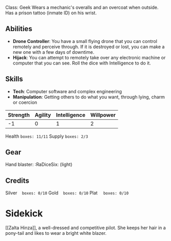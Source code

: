Class: Geek
Wears a mechanic's overalls and an overcoat when outside. Has a prison tattoo (inmate ID) on his wrist.

## Abilities
- **Drone Controller**: You have a small flying drone that you can control remotely and perceive through. If it is destroyed or lost, you can make a new one with a few days of downtime.
- **Hijack**: You can attempt to remotely take over any electronic machine or computer that you can see. Roll the dice with Intelligence to do it.

## Skills
- **Tech**: Computer software and complex engineering
- **Manipulation**: Getting others to do what you want, through lying, charm or coercion

| Strength | Agility | Intelligence | Willpower |
| -------- | ------- | ------------ | --------- |
| -1       | 0       | 1            | 2         |
Health `boxes: 11/11`
Supply `boxes: 2/3`
## Gear
Hand blaster: :RaDiceSix: (light)
## Credits
Silver ` ` `boxes: 0/10`
Gold ` ` `boxes: 0/10`
Plat`  ` `boxes: 0/10`

# Sidekick
[[Zalta Hinza]], a well-dressed and competitive pilot. She keeps her hair in a pony-tail and likes to wear a bright white blazer.